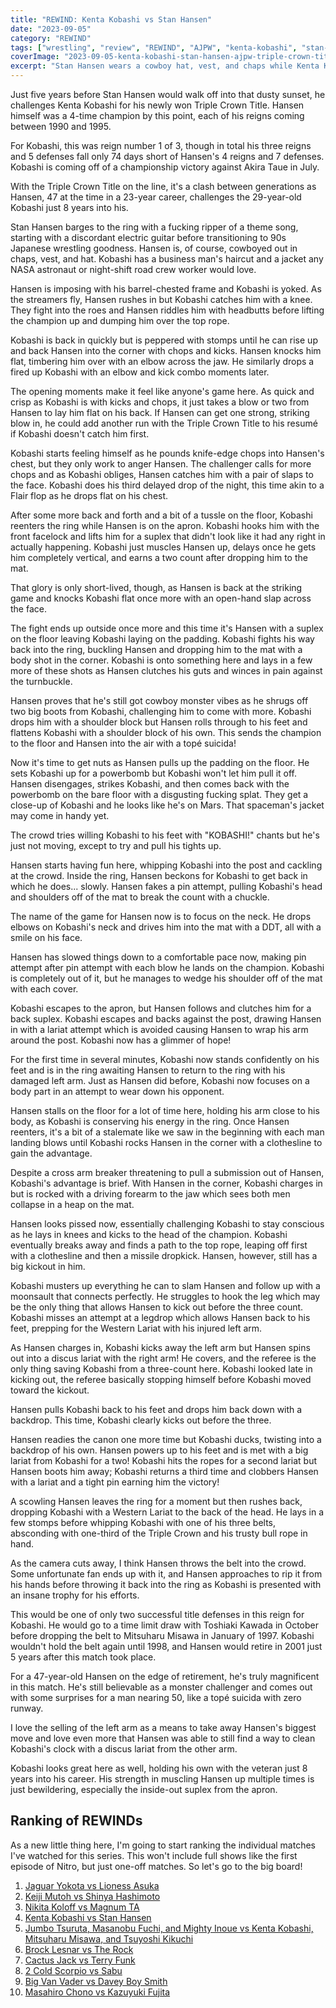 ```yaml
---
title: "REWIND: Kenta Kobashi vs Stan Hansen"
date: "2023-09-05"
category: "REWIND"
tags: ["wrestling", "review", "REWIND", "AJPW", "kenta-kobashi", "stan-hansen"]
coverImage: "2023-09-05-kenta-kobashi-stan-hansen-ajpw-triple-crown-title.webp"
excerpt: "Stan Hansen wears a cowboy hat, vest, and chaps while Kenta Kobashi wears a spaceman's jacket and a smart haircut."
---
```


Just five years before Stan Hansen would walk off into that dusty sunset, he challenges Kenta Kobashi for his newly won Triple Crown Title. Hansen himself was a 4-time champion by this point, each of his reigns coming between 1990 and 1995.

For Kobashi, this was reign number 1 of 3, though in total his three reigns and 5 defenses fall only 74 days short of Hansen's 4 reigns and 7 defenses. Kobashi is coming off of a championship victory against Akira Taue in July.

With the Triple Crown Title on the line, it's a clash between generations as Hansen, 47 at the time in a 23-year career, challenges the 29-year-old Kobashi just 8 years into his.

Stan Hansen barges to the ring with a fucking ripper of a theme song, starting with a discordant electric guitar before transitioning to 90s Japanese wrestling goodness. Hansen is, of course, cowboyed out in chaps, vest, and hat. Kobashi has a business man's haircut and a jacket any NASA astronaut or night-shift road crew worker would love.

Hansen is imposing with his barrel-chested frame and Kobashi is yoked. As the streamers fly, Hansen rushes in but Kobashi catches him with a knee. They fight into the roes and Hansen riddles him with headbutts before lifting the champion up and dumping him over the top rope.

Kobashi is back in quickly but is peppered with stomps until he can rise up and back Hansen into the corner with chops and kicks. Hansen knocks him flat, timbering him over with an elbow across the jaw. He similarly drops a fired up Kobashi with an elbow and kick combo moments later.

The opening moments make it feel like anyone's game here. As quick and crisp as Kobashi is with kicks and chops, it just takes a blow or two from Hansen to lay him flat on his back. If Hansen can get one strong, striking blow in, he could add another run with the Triple Crown Title to his resumé if Kobashi doesn't catch him first.

Kobashi starts feeling himself as he pounds knife-edge chops into Hansen's chest, but they only work to anger Hansen. The challenger calls for more chops and as Kobashi obliges, Hansen catches him with a pair of slaps to the face. Kobashi does his third delayed drop of the night, this time akin to a Flair flop as he drops flat on his chest.

After some more back and forth and a bit of a tussle on the floor, Kobashi reenters the ring while Hansen is on the apron. Kobashi hooks him with the front facelock and lifts him for a suplex that didn't look like it had any right in actually happening. Kobashi just muscles Hansen up, delays once he gets him completely vertical, and earns a two count after dropping him to the mat.

That glory is only short-lived, though, as Hansen is back at the striking game and knocks Kobashi flat once more with an open-hand slap across the face.

The fight ends up outside once more and this time it's Hansen with a suplex on the floor leaving Kobashi laying on the padding. Kobashi fights his way back into the ring, buckling Hansen and dropping him to the mat with a body shot in the corner. Kobashi is onto something here and lays in a few more of these shots as Hansen clutches his guts and winces in pain against the turnbuckle.

Hansen proves that he's still got cowboy monster vibes as he shrugs off two big boots from Kobashi, challenging him to come with more. Kobashi drops him with a shoulder block but Hansen rolls through to his feet and flattens Kobashi with a shoulder block of his own. This sends the champion to the floor and Hansen into the air with a topé suicida!

Now it's time to get nuts as Hansen pulls up the padding on the floor. He sets Kobashi up for a powerbomb but Kobashi won't let him pull it off. Hansen disengages, strikes Kobashi, and then comes back with the powerbomb on the bare floor with a disgusting fucking splat. They get a close-up of Kobashi and he looks like he's on Mars. That spaceman's jacket may come in handy yet.

The crowd tries willing Kobashi to his feet with "KOBASHI!" chants but he's just not moving, except to try and pull his tights up.

Hansen starts having fun here, whipping Kobashi into the post and cackling at the crowd. Inside the ring, Hansen beckons for Kobashi to get back in which he does... slowly. Hansen fakes a pin attempt, pulling Kobashi's head and shoulders off of the mat to break the count with a chuckle.

The name of the game for Hansen now is to focus on the neck. He drops elbows on Kobashi's neck and drives him into the mat with a DDT, all with a smile on his face.

Hansen has slowed things down to a comfortable pace now, making pin attempt after pin attempt with each blow he lands on the champion. Kobashi is completely out of it, but he manages to wedge his shoulder off of the mat with each cover.

Kobashi escapes to the apron, but Hansen follows and clutches him for a back suplex. Kobashi escapes and backs against the post, drawing Hansen in with a lariat attempt which is avoided causing Hansen to wrap his arm around the post. Kobashi now has a glimmer of hope!

For the first time in several minutes, Kobashi now stands confidently on his feet and is in the ring awaiting Hansen to return to the ring with his damaged left arm. Just as Hansen did before, Kobashi now focuses on a body part in an attempt to wear down his opponent.

Hansen stalls on the floor for a lot of time here, holding his arm close to his body, as Kobashi is conserving his energy in the ring. Once Hansen reenters, it's a bit of a stalemate like we saw in the beginning with each man landing blows until Kobashi rocks Hansen in the corner with a clothesline to gain the advantage.

Despite a cross arm breaker threatening to pull a submission out of Hansen, Kobashi's advantage is brief. With Hansen in the corner, Kobashi charges in but is rocked with a driving forearm to the jaw which sees both men collapse in a heap on the mat.

Hansen looks pissed now, essentially challenging Kobashi to stay conscious as he lays in knees and kicks to the head of the champion. Kobashi eventually breaks away and finds a path to the top rope, leaping off first with a clothesline and then a missile dropkick. Hansen, however, still has a big kickout in him.

Kobashi musters up everything he can to slam Hansen and follow up with a moonsault that connects perfectly. He struggles to hook the leg which may be the only thing that allows Hansen to kick out before the three count. Kobashi misses an attempt at a legdrop which allows Hansen back to his feet, prepping for the Western Lariat with his injured left arm.

As Hansen charges in, Kobashi kicks away the left arm but Hansen spins out into a discus lariat with the right arm! He covers, and the referee is the only thing saving Kobashi from a three-count here. Kobashi looked late in kicking out, the referee basically stopping himself before Kobashi moved toward the kickout.

Hansen pulls Kobashi back to his feet and drops him back down with a backdrop. This time, Kobashi clearly kicks out before the three.

Hansen readies the canon one more time but Kobashi ducks, twisting into a backdrop of his own. Hansen powers up to his feet and is met with a big lariat from Kobashi for a two! Kobashi hits the ropes for a second lariat but Hansen boots him away; Kobashi returns a third time and clobbers Hansen with a lariat and a tight pin earning him the victory!

A scowling Hansen leaves the ring for a moment but then rushes back, dropping Kobashi with a Western Lariat to the back of the head. He lays in a few stomps before whipping Kobashi with one of his three belts, absconding with one-third of the Triple Crown and his trusty bull rope in hand.

As the camera cuts away, I think Hansen throws the belt into the crowd. Some unfortunate fan ends up with it, and Hansen approaches to rip it from his hands before throwing it back into the ring as Kobashi is presented with an insane trophy for his efforts.

This would be one of only two successful title defenses in this reign for Kobashi. He would go to a time limit draw with Toshiaki Kawada in October before dropping the belt to Mitsuharu Misawa in January of 1997. Kobashi wouldn't hold the belt again until 1998, and Hansen would retire in 2001 just 5 years after this match took place.

For a 47-year-old Hansen on the edge of retirement, he's truly magnificent in this match. He's still believable as a monster challenger and comes out with some surprises for a man nearing 50, like a topé suicida with zero runway.

I love the selling of the left arm as a means to take away Hansen's biggest move and love even more that Hansen was able to still find a way to clean Kobashi's clock with a discus lariat from the other arm.

Kobashi looks great here as well, holding his own with the veteran just 8 years into his career. His strength in muscling Hansen up multiple times is just bewildering, especially the inside-out suplex from the apron.

## Ranking of REWINDs

As a new little thing here, I'm going to start ranking the individual matches I've watched for this series. This won't include full shows like the first episode of Nitro, but just one-off matches. So let's go to the big board!

1. [Jaguar Yokota vs Lioness Asuka](2023-08-22-rewind-jaguar-yokota-lioness-asuka)
2. [Keiji Mutoh vs Shinya Hashimoto](2023-08-20-a-week-in-wrestling)
3. [Nikita Koloff vs Magnum TA](2023-08-20-a-week-in-wrestling)
4. [Kenta Kobashi vs Stan Hansen](2023-09-05-kenta-kobashi-stan-hansen-ajpw-triple-crown-title)
5. [Jumbo Tsuruta, Masanobu Fuchi, and Mighty Inoue vs Kenta Kobashi, Mitsuharu Misawa, and Tsuyoshi Kikuchi](2023-08-21-rewind-ajpw-summer-action-series-ii)
6. [Brock Lesnar vs The Rock](2023-08-25-rewind-summerslam-2002)
7. [Cactus Jack vs Terry Funk](2023-08-20-rewind-kawasaki-dream)
8. [2 Cold Scorpio vs Sabu](2023-08-20-a-week-in-wrestling)
9. [Big Van Vader vs Davey Boy Smith](2023-08-20-a-week-in-wrestling)
10. [Masahiro Chono vs Kazuyuki Fujita](2023-08-20-a-week-in-wrestling)